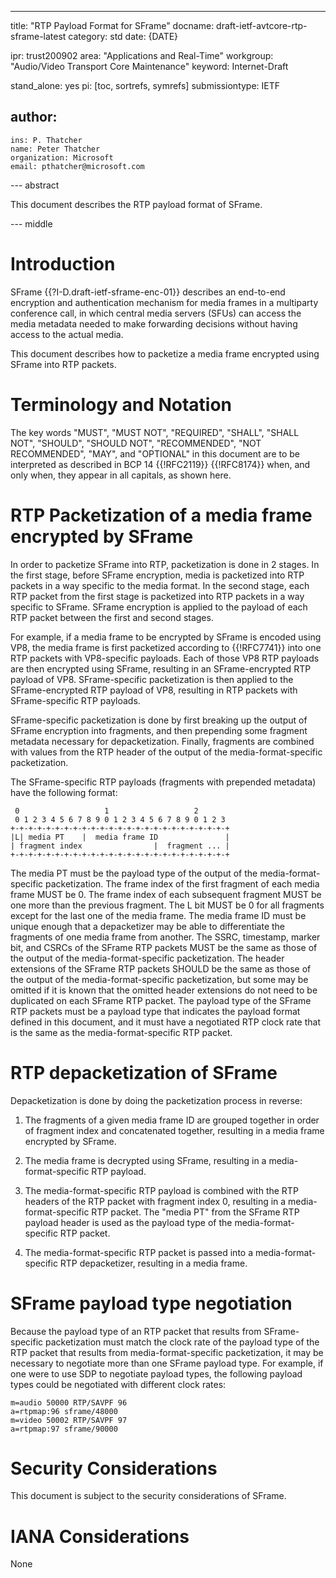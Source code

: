 ---
title: "RTP Payload Format for SFrame"
docname: draft-ietf-avtcore-rtp-sframe-latest
category: std
date: {DATE}

ipr: trust200902
area: "Applications and Real-Time"
workgroup: "Audio/Video Transport Core Maintenance"
keyword: Internet-Draft

stand_alone: yes
pi: [toc, sortrefs, symrefs]
submissiontype: IETF

author:
 -
    ins: P. Thatcher
    name: Peter Thatcher
    organization: Microsoft
    email: pthatcher@microsoft.com

--- abstract

This document describes the RTP payload format of SFrame.

--- middle

# Introduction

SFrame {{?I-D.draft-ietf-sframe-enc-01}} describes an end-to-end encryption and authentication mechanism
for media frames in a multiparty conference call, in which central media servers (SFUs) can access the
media metadata needed to make forwarding decisions without having access to the actual media.

This document describes how to packetize a media frame encrypted using SFrame into RTP packets.

# Terminology and Notation

The key words "MUST", "MUST NOT", "REQUIRED", "SHALL", "SHALL NOT", "SHOULD",
"SHOULD NOT", "RECOMMENDED", "NOT RECOMMENDED", "MAY", and "OPTIONAL" in this
document are to be interpreted as described in BCP 14 {{!RFC2119}} {{!RFC8174}}
when, and only when, they appear in all capitals, as shown here.


# RTP Packetization of a media frame encrypted by SFrame

In order to packetize SFrame into RTP, packetization is done in 2 stages.
In the first stage, before SFrame encryption, media is packetized into RTP packets in a way specific to the media format.
In the second stage, each RTP packet from the first stage is packetized into RTP packets in a way specific to SFrame.
SFrame encryption is applied to the payload of each RTP packet between the first and second stages.

For example, if a media frame to be encrypted by SFrame is encoded using VP8, the media frame is first
packetized according to {{!RFC7741}} into one RTP packets with VP8-specific payloads.  Each of those
VP8 RTP payloads are then encrypted using SFrame, resulting in an SFrame-encrypted RTP payload of VP8.
SFrame-specific packetization is then applied to the SFrame-encrypted RTP payload of VP8, resulting in
RTP packets with SFrame-specific RTP payloads.

SFrame-specific packetization is done by first breaking up the output of SFrame encryption
into fragments, and then prepending some fragment metadata necessary for depacketization.  Finally,
fragments are combined with values from the RTP header of the output of the media-format-specific
packetization.

The SFrame-specific RTP payloads (fragments with prepended metadata) have the following format:

~~~
 0                   1                   2
 0 1 2 3 4 5 6 7 8 9 0 1 2 3 4 5 6 7 8 9 0 1 2 3
+-+-+-+-+-+-+-+-+-+-+-+-+-+-+-+-+-+-+-+-+-+-+-+-+
|L| media PT    |  media frame ID               |
| fragment index                |  fragment ... |
+-+-+-+-+-+-+-+-+-+-+-+-+-+-+-+-+-+-+-+-+-+-+-+-+
~~~

The media PT must be the payload type of the output of the media-format-specific packetization.
The frame index of the first fragment of each media frame MUST be 0.
The frame index of each subsequent fragment MUST be one more than the previous fragment.
The L bit MUST be 0 for all fragments except for the last one of the media frame.
The media frame ID must be unique enough that a depacketizer may be able to differentiate
the fragments of one media frame from another.
The SSRC, timestamp, marker bit, and CSRCs of the SFrame RTP packets MUST be the same
as those of the output of the media-format-specific packetization.
The header extensions of the SFrame RTP packets SHOULD be the same
as those of the output of the media-format-specific packetization, but some may be omitted
if it is known that the omitted header extensions do not need to be duplicated on each SFrame RTP packet.
The payload type of the SFrame RTP packets must be a payload type that indicates the payload
format defined in this document, and it must have a negotiated RTP clock rate that is the same as the
media-format-specific RTP packet.

# RTP depacketization of SFrame

Depacketization is done by doing the packetization process in reverse:

1. The fragments of a given media frame ID are grouped together in order of fragment index and concatenated together, resulting in a media frame encrypted by SFrame.

2. The media frame is decrypted using SFrame, resulting in a media-format-specific RTP payload.

3. The media-format-specific RTP payload is combined with the RTP headers of the RTP packet with fragment index 0, resulting in a media-format-specific RTP packet.
   The "media PT" from the SFrame RTP payload header is used as the payload type of the media-format-specific RTP packet.

4. The media-format-specific RTP packet is passed into a media-format-specific RTP depacketizer, resulting in a media frame.


# SFrame payload type negotiation

Because the payload type of an RTP packet that results from SFrame-specific packetization must match the
clock rate of the payload type of the RTP packet that results from media-format-specific packetization,
it may be necessary to negotiate more than one SFrame payload type.  For example, if one were to use SDP
to negotiate payload types, the following payload types could be negotiated with different clock rates:

~~~
m=audio 50000 RTP/SAVPF 96
a=rtpmap:96 sframe/48000
m=video 50002 RTP/SAVPF 97
a=rtpmap:97 sframe/90000
~~~

# Security Considerations

This document is subject to the security considerations of SFrame.

# IANA Considerations

None
